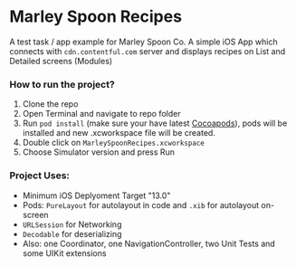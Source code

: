 # Marley Spoon Recipes
A test task / app example for Marley Spoon Co.
A simple iOS App which connects with `cdn.contentful.com` server and displays recipes on List and Detailed screens (Modules)

### How to run the project?

1. Clone the repo
2. Open Terminal and navigate to repo folder
3. Run `pod install` (make sure your have latest [Cocoapods](https://guides.cocoapods.org/using/getting-started.html#installation)), pods will be installed and new  .xcworkspace file will be created.
4. Double click on `MarleySpoonRecipes.xcworkspace`
5. Choose Simulator version and press Run

### Project Uses:

- Minimum iOS Deplyoment Target "13.0"
- Pods: `PureLayout` for autolayout in code and `.xib` for autolayout on-screen
- `URLSession` for Networking
- `Decodable` for deserializing
- Also: one Coordinator, one NavigationController, two Unit Tests and some UIKit extensions
